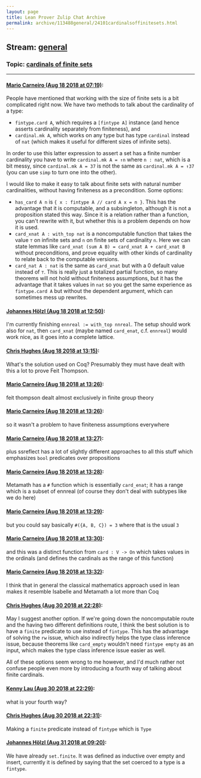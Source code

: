 ```yaml
---
layout: page
title: Lean Prover Zulip Chat Archive 
permalink: archive/113488general/24101cardinalsoffinitesets.html
---
```


## Stream: [general](index.html)
### Topic: [cardinals of finite sets](24101cardinalsoffinitesets.html)

---

#### [Mario Carneiro (Aug 18 2018 at 07:19)](https://leanprover.zulipchat.com/#narrow/stream/113488-general/topic/cardinals%20of%20finite%20sets/near/132344762):
People have mentioned that working with the size of finite sets is a bit complicated right now. We have two methods to talk about the cardinality of a type:

* `fintype.card A`, which requires a `[fintype A]` instance (and hence asserts cardinality separately from finiteness), and
* `cardinal.mk A`, which works on any type but has type `cardinal` instead of `nat` (which makes it useful for different sizes of infinite sets).

In order to use this latter expression to assert a set has a finite number cardinality you have to write `cardinal.mk A = ↑n` where `n : nat`, which is a bit messy, since `cardinal.mk A = 37` is not the same as `cardinal.mk A = ↑37` (you can use `simp` to turn one into the other).

I would like to make it easy to talk about finite sets with natural number cardinalities, without having finiteness as a precondition. Some options:

* `has_card A n` is `{ x : fintype A // card A x = n }`. This has the advantage that it is computable, and a subsingleton, although it is not a proposition stated this way. Since it is a relation rather than a function, you can't rewrite with it, but whether this is a problem depends on how it is used.
* `card_xnat A : with_top nat` is a noncomputable function that takes the value `⊤` on infinite sets and `n` on finite sets of cardinality `n`. Here we can state lemmas like `card_xnat (sum A B) = card_xnat A + card_xnat B` without preconditions, and prove equality with other kinds of cardinality to relate back to the computable versions.
* `card_nat A : nat` is the same as `card_xnat` but with a 0 default value instead of `⊤`. This is really just a totalized partial function, so many theorems will not hold without finiteness assumptions, but it has the advantage that it takes values in `nat` so you get the same experience as `fintype.card A` but without the dependent argument, which can sometimes mess up rewrites.

#### [Johannes Hölzl (Aug 18 2018 at 12:50)](https://leanprover.zulipchat.com/#narrow/stream/113488-general/topic/cardinals%20of%20finite%20sets/near/132355335):
I'm currently finishing `ennreal := with_top nnreal`. The setup should work also for `nat`, then `card_xnat` (maybe named `card_enat`, c.f. `ennreal`) would work nice, as it goes into a complete lattice.

#### [Chris Hughes (Aug 18 2018 at 13:15)](https://leanprover.zulipchat.com/#narrow/stream/113488-general/topic/cardinals%20of%20finite%20sets/near/132356222):
What's the solution used on Coq? Presumably they must have dealt with this a lot to prove Feit Thompson.

#### [Mario Carneiro (Aug 18 2018 at 13:26)](https://leanprover.zulipchat.com/#narrow/stream/113488-general/topic/cardinals%20of%20finite%20sets/near/132356604):
feit thompson dealt almost exclusively in finite group theory

#### [Mario Carneiro (Aug 18 2018 at 13:26)](https://leanprover.zulipchat.com/#narrow/stream/113488-general/topic/cardinals%20of%20finite%20sets/near/132356605):
so it wasn't a problem to have finiteness assumptions everywhere

#### [Mario Carneiro (Aug 18 2018 at 13:27)](https://leanprover.zulipchat.com/#narrow/stream/113488-general/topic/cardinals%20of%20finite%20sets/near/132356614):
plus ssreflect has a lot of slightly different approaches to all this stuff which emphasizes `bool` predicates over propositions

#### [Mario Carneiro (Aug 18 2018 at 13:28)](https://leanprover.zulipchat.com/#narrow/stream/113488-general/topic/cardinals%20of%20finite%20sets/near/132356665):
Metamath has a `#` function which is essentially `card_enat`; it has a range which is a subset of ennreal (of course they don't deal with subtypes like we do here)

#### [Mario Carneiro (Aug 18 2018 at 13:29)](https://leanprover.zulipchat.com/#narrow/stream/113488-general/topic/cardinals%20of%20finite%20sets/near/132356675):
but you could say basically `#({A, B, C}) = 3` where that is the usual `3`

#### [Mario Carneiro (Aug 18 2018 at 13:30)](https://leanprover.zulipchat.com/#narrow/stream/113488-general/topic/cardinals%20of%20finite%20sets/near/132356726):
and this was a distinct function from `card : V -> On` which takes values in the ordinals (and defines the cardinals as the range of this function)

#### [Mario Carneiro (Aug 18 2018 at 13:32)](https://leanprover.zulipchat.com/#narrow/stream/113488-general/topic/cardinals%20of%20finite%20sets/near/132356791):
I think that in general the classical mathematics approach used in lean makes it resemble Isabelle and Metamath a lot more than Coq

#### [Chris Hughes (Aug 30 2018 at 22:28)](https://leanprover.zulipchat.com/#narrow/stream/113488-general/topic/cardinals%20of%20finite%20sets/near/133084180):
May I suggest another option. If we're going down the noncomputable route and the having two different definitions route, I think the best solution is to have a `finite` predicate to use instead of `fintype`. This has the advantage of solving the `rw` issue, which also indirectly helps the type class inference issue, because theorems like `card_empty` wouldn't need `fintype empty` as an input, which makes the type class inference issue easier as well.

All of these options seem wrong to me however, and I'd much rather not confuse people even more by introducing a fourth way of talking about finite cardinals.

#### [Kenny Lau (Aug 30 2018 at 22:29)](https://leanprover.zulipchat.com/#narrow/stream/113488-general/topic/cardinals%20of%20finite%20sets/near/133084213):
what is your fourth way?

#### [Chris Hughes (Aug 30 2018 at 22:31)](https://leanprover.zulipchat.com/#narrow/stream/113488-general/topic/cardinals%20of%20finite%20sets/near/133084379):
Making a `finite` predicate instead of `fintype` which is `Type`

#### [Johannes Hölzl (Aug 31 2018 at 09:20)](https://leanprover.zulipchat.com/#narrow/stream/113488-general/topic/cardinals%20of%20finite%20sets/near/133108434):
We have already `set.finite`. It was defined as inductive over empty and insert, currently it is defined by saying that the set coerced to a type is a `fintype`.

